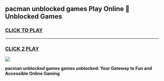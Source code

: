 
## pacman unblocked games Play Online 👋 Unblocked Games
<h3>
<a href="https://premium.freeplayer.one?title=pacman_unblocked_games&ref=19F">CLICK TO PLAY</a></h3>
<hr>

<h3>
<a href="https://premium.freeplayer.one?title=pacman_unblocked_games&ref=19F">CLICK 2 PLAY</a>
  
</h3>

<a href="https://premium.freeplayer.one?title=pacman_unblocked_games&ref=19F"><img src="https://clearcache.store/games.png"></a>


**pacman unblocked games games unblocked: Your Gateway to Fun and Accessible Online Gaming**
